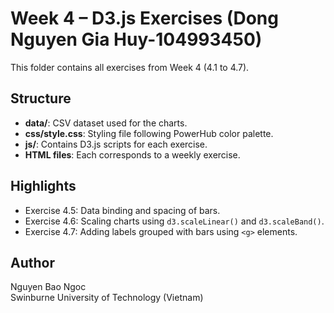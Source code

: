 # Week 4 – D3.js Exercises (Dong Nguyen Gia Huy-104993450)

This folder contains all exercises from Week 4 (4.1 to 4.7).

## Structure
- **data/**: CSV dataset used for the charts.
- **css/style.css**: Styling file following PowerHub color palette.
- **js/**: Contains D3.js scripts for each exercise.
- **HTML files**: Each corresponds to a weekly exercise.

## Highlights
- Exercise 4.5: Data binding and spacing of bars.
- Exercise 4.6: Scaling charts using `d3.scaleLinear()` and `d3.scaleBand()`.
- Exercise 4.7: Adding labels grouped with bars using `<g>` elements.

## Author
Nguyen Bao Ngoc  
Swinburne University of Technology (Vietnam)  
